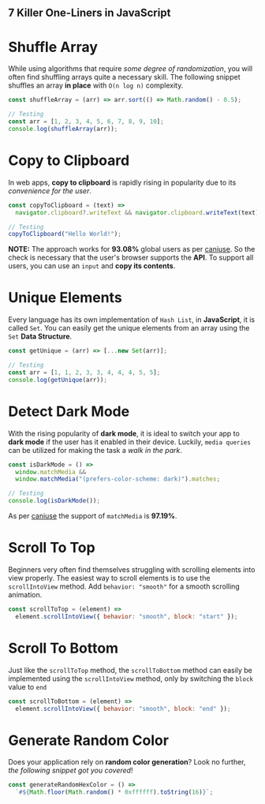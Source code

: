 ## 7 Killer One-Liners in JavaScript

# Shuffle Array

While using algorithms that require _some degree of randomization_, you will often find shuffling arrays quite a necessary skill. The following snippet shuffles an array **in place** with `O(n log n)` complexity.

```javascript
const shuffleArray = (arr) => arr.sort(() => Math.random() - 0.5);

// Testing
const arr = [1, 2, 3, 4, 5, 6, 7, 8, 9, 10];
console.log(shuffleArray(arr));
```

# Copy to Clipboard

In web apps, **copy to clipboard** is rapidly rising in popularity due to its _convenience for the user_.

```javascript
const copyToClipboard = (text) =>
  navigator.clipboard?.writeText && navigator.clipboard.writeText(text);

// Testing
copyToClipboard("Hello World!");
```

**NOTE:** The approach works for **93.08%** global users as per [caniuse](https://caniuse.com/?search=Clipboard%20API%3A%20writeText). So the check is necessary that the user's browser supports the **API**. To support all users, you can use an `input` and **copy its contents**.

# Unique Elements

Every language has its own implementation of `Hash List`, in **JavaScript**, it is called `Set`. You can easily get the unique elements from an array using the `Set` **Data Structure**.

```javascript
const getUnique = (arr) => [...new Set(arr)];

// Testing
const arr = [1, 1, 2, 3, 3, 4, 4, 4, 5, 5];
console.log(getUnique(arr));
```

# Detect Dark Mode

With the rising popularity of **dark mode**, it is ideal to switch your app to **dark mode** if the user has it enabled in their device. Luckily, `media queries` can be utilized for making the task a _walk in the park_.

```javascript
const isDarkMode = () =>
  window.matchMedia &&
  window.matchMedia("(prefers-color-scheme: dark)").matches;

// Testing
console.log(isDarkMode());
```

As per [caniuse](https://caniuse.com/?search=%20%20window.matchMedia) the support of `matchMedia` is **97.19%**.

# Scroll To Top

Beginners very often find themselves struggling with scrolling elements into view properly. The easiest way to scroll elements is to use the `scrollIntoView` method. Add `behavior: "smooth"` for a smooth scrolling animation.

```javascript
const scrollToTop = (element) =>
  element.scrollIntoView({ behavior: "smooth", block: "start" });
```

# Scroll To Bottom

Just like the `scrollToTop` method, the `scrollToBottom` method can easily be implemented using the `scrollIntoView` method, only by switching the `block` value to `end`

```javascript
const scrollToBottom = (element) =>
  element.scrollIntoView({ behavior: "smooth", block: "end" });
```

# Generate Random Color

Does your application rely on **random color generation**? Look no further, _the following snippet got you covered_!

```javascript
const generateRandomHexColor = () =>
  `#${Math.floor(Math.random() * 0xffffff).toString(16)}`;
```